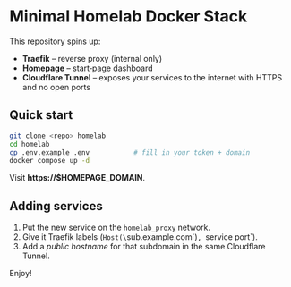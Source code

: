 # Minimal Homelab Docker Stack

This repository spins up:

* **Traefik** – reverse proxy (internal only)
* **Homepage** – start‑page dashboard
* **Cloudflare Tunnel** – exposes your services to the internet with HTTPS and no open ports

## Quick start

```bash
git clone <repo> homelab
cd homelab
cp .env.example .env           # fill in your token + domain
docker compose up -d
```

Visit **https://$HOMEPAGE_DOMAIN**.

## Adding services

1. Put the new service on the `homelab_proxy` network.  
2. Give it Traefik labels (`Host(\`sub.example.com\`)`, `service port`).  
3. Add a *public hostname* for that subdomain in the same Cloudflare Tunnel.

Enjoy!
